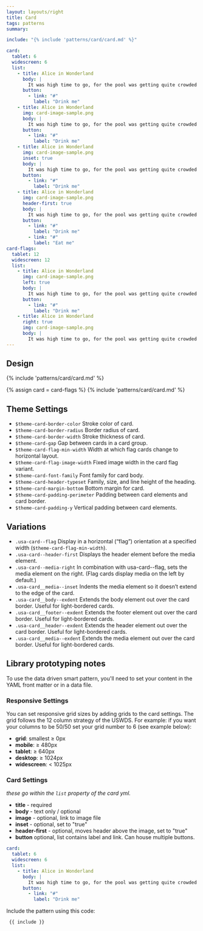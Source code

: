 ```yaml
---
layout: layouts/right
title: Card
tags: patterns
summary:

include: "{% include 'patterns/card/card.md' %}"

card:
  tablet: 6
  widescreen: 6
  list:
    - title: Alice in Wonderland
      body: |
        It was high time to go, for the pool was getting quite crowded with the birds and animals that had fallen into it: there were a Duck and a Dodo, a Lory and an Eaglet, and several other curious creatures.
      button:
        - link: "#"
          label: "Drink me"
    - title: Alice in Wonderland
      img: card-image-sample.png
      body: |
        It was high time to go, for the pool was getting quite crowded with the birds and animals that had fallen into it: there were a Duck and a Dodo, a Lory and an Eaglet, and several other curious creatures.
      button:
        - link: "#"
          label: "Drink me"
    - title: Alice in Wonderland
      img: card-image-sample.png
      inset: true
      body: |
        It was high time to go, for the pool was getting quite crowded with the birds and animals that had fallen into it: there were a Duck and a Dodo, a Lory and an Eaglet, and several other curious creatures.
      button:
        - link: "#"
          label: "Drink me"
    - title: Alice in Wonderland
      img: card-image-sample.png
      header-first: true
      body: |
        It was high time to go, for the pool was getting quite crowded with the birds and animals that had fallen into it: there were a Duck and a Dodo, a Lory and an Eaglet, and several other curious creatures.
      button:
        - link: "#"
          label: "Drink me"
        - link: "#"
          label: "Eat me"
card-flags:
  tablet: 12
  widescreen: 12
  list:
    - title: Alice in Wonderland
      img: card-image-sample.png
      left: true
      body: |
        It was high time to go, for the pool was getting quite crowded with the birds and animals that had fallen into it: there were a Duck and a Dodo, a Lory and an Eaglet, and several other curious creatures.
      button:
        - link: "#"
          label: "Drink me"
    - title: Alice in Wonderland
      right: true
      img: card-image-sample.png
      body: |
        It was high time to go, for the pool was getting quite crowded with the birds and animals that had fallen into it: there were a Duck and a Dodo, a Lory and an Eaglet, and several other curious creatures.
---
```



## Design
{% include 'patterns/card/card.md' %}

{% assign card = card-flags %}
{% include 'patterns/card/card.md' %}

## Theme Settings
- `$theme-card-border-color` Stroke color of card.
- `$theme-card-border-radius` Border radius of card.
- `$theme-card-border-width` Stroke thickness of card.
- `$theme-card-gap` Gap between cards in a card group.
- `$theme-card-flag-min-width` Width at which flag cards change to horizontal layout.
- `$theme-card-flag-image-width` Fixed image width in the card flag variant.
- `$theme-card-font-family` Font family for card body.
- `$theme-card-header-typeset` Family, size, and line height of the heading.
- `$theme-card-margin-bottom` Bottom margin for card.
- `$theme-card-padding-perimeter` Padding between card elements and card border.
- `$theme-card-padding-y` Vertical padding between card elements.

## Variations
- `.usa-card--flag` Display in a horizontal (“flag”) orientation at a specified width (`$theme-card-flag-min-width`).
- `.usa-card--header-first` Displays the header element before the media element.
- `.usa-card--media-right` In combination with usa-card--flag, sets the media element on the right. (Flag cards display media on the left by default.)
- `.usa-card__media--inset` Indents the media element so it doesn’t extend to the edge of the card.
- `.usa-card__body--exdent` Extends the body element out over the card border. Useful for light-bordered cards.
- `.usa-card__footer--exdent` Extends the footer element out over the card border. Useful for light-bordered cards.
- `.usa-card__header--exdent` Extends the header element out over the card border. Useful for light-bordered cards.
- `.usa-card__media--exdent` Extends the media element out over the card border. Useful for light-bordered cards.

## Library prototyping notes
To use the data driven smart pattern, you'll need to set your content in the YAML front matter or in a data file. 

### Responsive Settings
You can set responsive grid sizes by adding grids to the card settings. The grid follows the 12 column strategy of the USWDS. For example: if you want your columns to be 50/50 set your grid number to 6 (see example below):
- **grid**: smallest ≥ 0px
- **mobile**: ≥ 480px
- **tablet**: ≥ 640px
- **desktop**: ≥ 1024px
- **widescreen**: < 1025px

### Card Settings
_these go within the `list` property of the card yml._
- **title** - required
- **body** - text only / optional
- **image** - optional, link to image file
- **inset** - optional, set to "true"
- **header-first** - optional, moves header above the image, set to "true"
- **button** optional, list contains label and link. Can house multiple buttons.

```yml
card:
  tablet: 6 
  widescreen: 6
  list:
    - title: Alice in Wonderland
      body: |
        It was high time to go, for the pool was getting quite crowded with the birds and animals that had fallen into it: there were a Duck and a Dodo, a Lory and an Eaglet, and several other curious creatures.
      button:
        - link: "#"
          label: "Drink me"
```

Include the pattern using this code:

```markdown
 {{ include }}
```